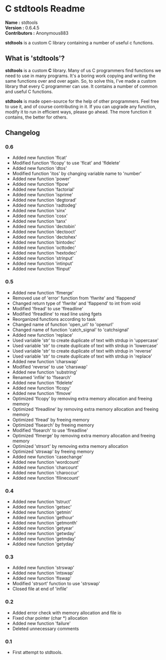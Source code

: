 # C stdtools Readme #

**Name         :** stdtools  
**Version      :** 0.6.4.5  
**Contributors :** Anonymous883  

**stdtools** is a custom C library containing a number of useful c functions.

## What is 'stdtools'? ##

**stdtools** is a custom **C** library. Many of us C programmers find functions we need to use in many programs. It's a boring work copying and writing the same functions over and over again. So, to solve this, I've made a custom library that every C programmer can use. It contains a number of common and useful C functions.

**stdtools** is made open-source for the help of other programmers. Feel free to use it, and of course contributing in it. If you can upgrade any function, modify it to run in efficient ways, please go ahead. The more function it contains, the better for others.

## Changelog ##

  ### 0.6 ###
  * Added new function 'flcat'
  * Modified function 'flcopy' to use 'flcat' and 'fldelete'
  * Added new function 'dtos'
  * Modified function 'itos' by changing variable name to 'number'
  * Added new function 'power'
  * Added new function 'flpow'
  * Added new function 'factorial'
  * Added new function 'isprime'
  * Added new function 'degtorad'
  * Added new function 'radtodeg'
  * Added new function 'sinx'
  * Added new function 'cosx'
  * Added new function 'tanx'
  * Added new function 'dectobin'
  * Added new function 'dectooct'
  * Added new function 'dectohex'
  * Added new function 'bintodec'
  * Added new function 'octtodec'
  * Added new function 'hextodec'
  * Added new function 'strinput'
  * Added new function 'intinput'
  * Added new function 'flinput'

  ### 0.5 ###
  * Added new function 'flmerge'
  * Removed use of 'error' function from 'flwrite' and 'flappend'
  * Changed return type of 'flwrite' and 'flappend' to int from void
  * Modified 'flread' to use 'flreadline'
  * Modified 'flreadline' to read line using fgets
  * Reorganized functions according to task
  * Changed name of function 'open_url' to 'openurl'
  * Changed name of function 'catch_signal' to 'catchsignal'
  * Added new function 'replace'
  * Used variable 'str' to create duplicate of text with strdup in 'uppercase'
  * Used variable 'str' to create duplicate of text with strdup in 'lowercase'
  * Used variable 'str' to create duplicate of text with strdup in 'reverse'
  * Used variable 'str' to create duplicate of text with strdup in 'replace'
  * Added new function 'charswap'
  * Modified 'reverse' to use 'charswap'
  * Added new function 'substring'
  * Renamed 'infile' to 'flsearch'
  * Added new function 'fldelete'
  * Added new function 'flcopy'
  * Added new function 'flmove'
  * Optimized 'flcopy' by removing extra memory allocation and freeing memory
  * Optimized 'flreadline' by removing extra memory allocation and freeing memory
  * Optimized 'flread' by freeing memory
  * Optimized 'flsearch' by freeing memory
  * Modified 'flsearch' to use 'flreadline'
  * Optimized 'flmerge' by removing extra memory allocation and freeing memory
  * Optimized 'strsort' by removing extra memory allocation
  * Optimized 'strswap' by freeing memory
  * Added new function 'casechange'
  * Added new function 'wordcount'
  * Added new function 'charcount'
  * Added new function 'charoccur'
  * Added new function 'fllinecount'

  ### 0.4 ###
  * Added new function 'tstruct'
  * Added new function 'getsec'
  * Added new function 'getmin'
  * Added new function 'gethour'
  * Added new function 'getmonth'
  * Added new function 'getyear'
  * Added new function 'getwday'
  * Added new function 'getmday'
  * Added new function 'getyday'

  ### 0.3 ###
  * Added new function 'strswap'
  * Added new function 'intswap'
  * Added new function 'flswap'
  * Modified 'strsort' function to use 'strswap'
  * Closed file at end of 'infile'

  ### 0.2 ###
  * Added error check with memory allocation and file io
  * Fixed char pointer (char \*) allocation
  * Added new function 'failure'
  * Deleted unnecessary comments

  ### 0.1 ###
  * First attempt to stdtools. 

